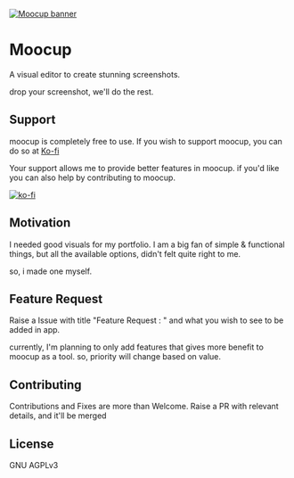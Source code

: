 [![Moocup banner](https://moocup.jaydip.me/og.webp)](https://moocup.jaydip.me/)

# Moocup

A visual editor to create stunning screenshots. 

drop your screenshot, we'll do the rest.


## Support 

moocup is completely free to use. If you wish to support moocup, 
you can do so at [Ko-fi](https://ko-fi.com/jaydipsanghani)

Your support allows me to provide better features in moocup. if you'd like you can also help by contributing to moocup.

[![ko-fi](https://ko-fi.com/img/githubbutton_sm.svg)](https://ko-fi.com/J3J41GWDRD)

## Motivation

I needed good visuals for my portfolio. I am a big fan of simple & functional things, but all the available options, didn't felt quite right to me. 

so, i made one myself.

## Feature Request

Raise a Issue with title "Feature Request : " and what you wish to see to be added in app.

currently, I'm planning to only add features that gives more benefit to moocup as a tool. so, priority will change based on value.

## Contributing

Contributions and Fixes are more than Welcome. 
Raise a PR with relevant details, and it'll be merged


## License 

GNU AGPLv3 


